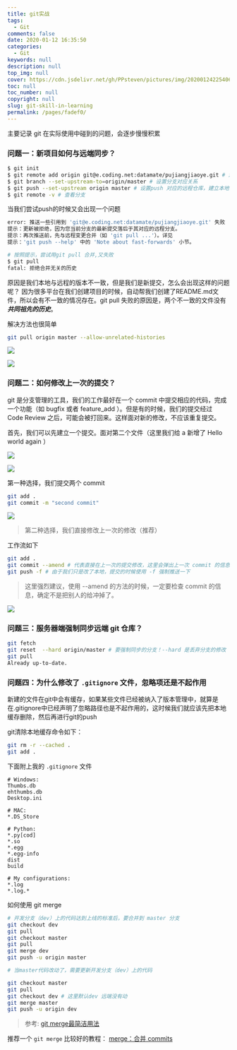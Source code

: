 ```yaml
---
title: git实战
tags: 
  - Git
comments: false
date: 2020-01-12 16:35:50
categories: 
  - Git
keywords: null
description: null
top_img: null
cover: https://cdn.jsdelivr.net/gh/PPsteven/pictures/img/20200124225406.png
toc: null
toc_number: null
copyright: null
slug: git-skill-in-learning
permalink: /pages/fadef0/
---
```


主要记录 git 在实际使用中碰到的问题，会逐步慢慢积累

### 问题一：新项目如何与远端同步？

```bash
$ git init
$ git remote add origin git@e.coding.net:datamate/pujiangjiaoye.git # 添加远端仓库
$ git branch --set-upstream-to=origin/master # 设置分支对应关系
$ git push --set-upstream origin master # 设置push 对应的远程仓库，建立本地分支的上游
$ git remote -v # 查看分支
```

当我们尝试push的时候又会出现一个问题

<!--more-->

```bash
error: 推送一些引用到 'git@e.coding.net:datamate/pujiangjiaoye.git' 失败
提示：更新被拒绝，因为您当前分支的最新提交落后于其对应的远程分支。
提示：再次推送前，先与远程变更合并（如 'git pull ...'）。详见
提示：'git push --help' 中的 'Note about fast-forwards' 小节。

# 按照提示，尝试用git pull 合并,又失败
$ git pull
fatal: 拒绝合并无关的历史
```

原因是我们本地与远程的版本不一致，但是我们是新提交，怎么会出现这样的问题呢？
因为很多平台在我们创建项目的时候，自动帮我们创建了README.md文件，所以会有不一致的情况存在。git pull 失败的原因是，两个不一致的文件没有***共同祖先的历史***。

解决方法也很简单

```bash
git pull origin master --allow-unrelated-histories 
```

![](https://cdn.jsdelivr.net/gh/PPsteven/pictures/img/20200124225406.png)

![](https://cdn.jsdelivr.net/gh/PPsteven/pictures/img/20200124225457.png)



### 问题二：如何修改上一次的提交？

git 是分支管理的工具，我们的工作最好在一个 commit 中提交相应的代码，完成一个功能（如 bugfix 或者 feature_add ）。但是有的时候，我们的提交经过 Code Review 之后，可能会被打回来。这样面对新的修改，不应该重复提交。

首先，我们可以先建立一个提交。面对第二个文件（这里我们给 a 新增了 Hello world again ）

![](https://cdn.jsdelivr.net/gh/PPsteven/pictures/img/20200124225533.png)

![](https://cdn.jsdelivr.net/gh/PPsteven/pictures/img/20200124225610.png)

第一种选择，我们提交两个 commit 

```bash
git add .
git commit -m "second commit"
```

![](https://cdn.jsdelivr.net/gh/PPsteven/pictures/img/20200124225659.png)



> 第二种选择，我们直接修改上一次的修改（推荐）



工作流如下

```bash
git add .
git commit --amend # 代表直接在上一次的提交修改，这里会弹出上一次 commit 的信息。
git push -f # 由于我们只是改了本地，提交的时候使用 -f 强制推送一下
```

> 这里强烈建议，使用 --amend 的方法的时候，一定要检查 commit 的信息，确定不是把别人的给冲掉了。

![](https://cdn.jsdelivr.net/gh/PPsteven/pictures/img/20200124225740.png)

### 问题三：服务器端强制同步远端 git 仓库？

```bash
git fetch 
git reset  --hard origin/master # 要强制同步的分支！--hard 是丢弃分支的修改
git pull
Already up-to-date.
```



### 问题四：为什么修改了 `.gitignore` 文件，忽略项还是不起作用

新建的文件在git中会有缓存，如果某些文件已经被纳入了版本管理中，就算是在.gitignore中已经声明了忽略路径也是不起作用的，这时候我们就应该先把本地缓存删除，然后再进行git的push

git清除本地缓存命令如下：

```bash
git rm -r --cached .
git add .
```

下面附上我的 `.gitignore` 文件

```
# Windows:
Thumbs.db
ehthumbs.db
Desktop.ini

# MAC:
*.DS_Store

# Python:
*.py[cod]
*.so
*.egg
*.egg-info
dist
build

# My configurations:
*.log
*.log.*
```

如何使用 git merge

```bash
# 开发分支（dev）上的代码达到上线的标准后，要合并到 master 分支
git checkout dev
git pull
git checkout master
git pull 
git merge dev
git push -u origin master

# 当master代码改动了，需要更新开发分支（dev）上的代码

git checkout master 
git pull 
git checkout dev # 这里默认dev 远端没有动
git merge master 
git push -u origin dev
```

> 参考: [git merge最简洁用法](https://blog.csdn.net/zl1zl2zl3/article/details/94019526)

推荐一个 `git merge` 比较好的教程： [merge：合并 commits](https://www.jianshu.com/p/1a7e38cdbf76)

